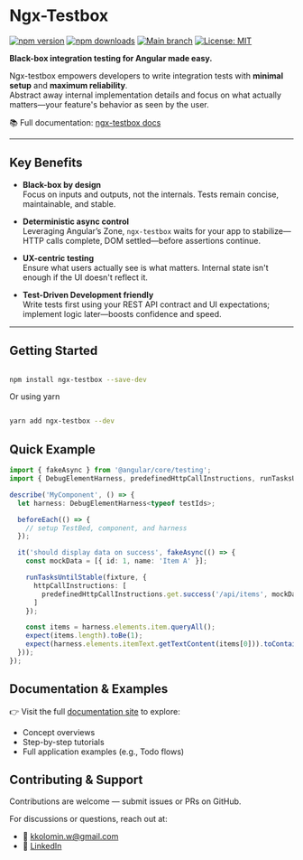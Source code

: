 # Ngx-Testbox

[![npm version](https://img.shields.io/npm/v/ngx-testbox.svg)](https://www.npmjs.com/package/ngx-testbox)
[![npm downloads](https://img.shields.io/npm/dm/ngx-testbox.svg)](https://www.npmjs.com/package/ngx-testbox)
[![Main branch](https://github.com/kirill-kolomin/ngx-testbox/actions/workflows/main.yml/badge.svg)](https://github.com/kirill-kolomin/ngx-testbox/actions/workflows/main.yml)
[![License: MIT](https://img.shields.io/badge/License-MIT-yellow.svg)](LICENSE.txt)

**Black-box integration testing for Angular made easy.**

Ngx-testbox empowers developers to write integration tests with **minimal setup** and **maximum reliability**.  
Abstract away internal implementation details and focus on what actually matters—your feature's behavior as seen by the user.

📚 Full documentation: [ngx-testbox docs](https://kirill-kolomin.github.io/ngx-testbox-docs/)

---

## Key Benefits

- **Black-box by design**  
  Focus on inputs and outputs, not the internals. Tests remain concise, maintainable, and stable.

- **Deterministic async control**  
  Leveraging Angular’s Zone, `ngx-testbox` waits for your app to stabilize—HTTP calls complete, DOM settled—before assertions continue.

- **UX-centric testing**  
  Ensure what users actually see is what matters. Internal state isn't enough if the UI doesn't reflect it.

- **Test-Driven Development friendly**  
  Write tests first using your REST API contract and UI expectations; implement logic later—boosts confidence and speed.

---

## Getting Started

```bash

npm install ngx-testbox --save-dev

```

Or using yarn

```bash

yarn add ngx-testbox --dev

```

## Quick Example

```typescript
import { fakeAsync } from '@angular/core/testing';
import { DebugElementHarness, predefinedHttpCallInstructions, runTasksUntilStable } from 'ngx-testbox/testing';

describe('MyComponent', () => {
  let harness: DebugElementHarness<typeof testIds>;

  beforeEach(() => {
    // setup TestBed, component, and harness
  });

  it('should display data on success', fakeAsync(() => {
    const mockData = [{ id: 1, name: 'Item A' }];

    runTasksUntilStable(fixture, {
      httpCallInstructions: [
        predefinedHttpCallInstructions.get.success('/api/items', mockData)
      ]
    });

    const items = harness.elements.item.queryAll();
    expect(items.length).toBe(1);
    expect(harness.elements.itemText.getTextContent(items[0])).toContain('Item A');
  }));
});
```

## Documentation & Examples

👉 Visit the full [documentation site](https://kirill-kolomin.github.io/ngx-testbox-docs/) to explore:
- Concept overviews
- Step-by-step tutorials
- Full application examples (e.g., Todo flows)

## Contributing & Support

Contributions are welcome — submit issues or PRs on GitHub.

For discussions or questions, reach out at:
- 📧 [kkolomin.w@gmail.com](mailto:kkolomin.w@gmail.com)
- 💼 [LinkedIn](https://www.linkedin.com/in/kirill-kolomin/)
